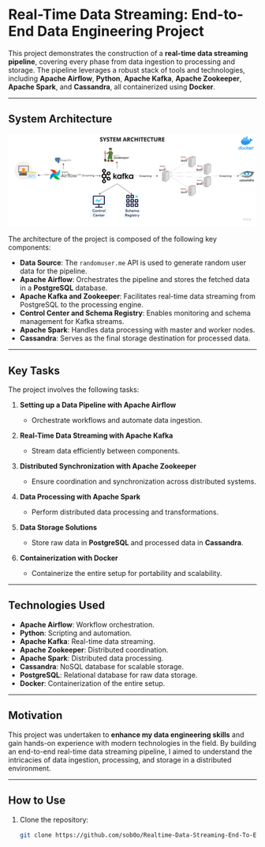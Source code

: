 # Real-Time Data Streaming: End-to-End Data Engineering Project

This project demonstrates the construction of a **real-time data streaming pipeline**, covering every phase from data ingestion to processing and storage. The pipeline leverages a robust stack of tools and technologies, including **Apache Airflow**, **Python**, **Apache Kafka**, **Apache Zookeeper**, **Apache Spark**, and **Cassandra**, all containerized using **Docker**.

---

## System Architecture

![System Architecture](https://github.com/sob0o/Realtime-Data-Streaming-End-To-End-Data-Engineering-Project/blob/main/Data%20engineering%20architecture.png)

The architecture of the project is composed of the following key components:

- **Data Source**: The `randomuser.me` API is used to generate random user data for the pipeline.
- **Apache Airflow**: Orchestrates the pipeline and stores the fetched data in a **PostgreSQL** database.
- **Apache Kafka and Zookeeper**: Facilitates real-time data streaming from PostgreSQL to the processing engine.
- **Control Center and Schema Registry**: Enables monitoring and schema management for Kafka streams.
- **Apache Spark**: Handles data processing with master and worker nodes.
- **Cassandra**: Serves as the final storage destination for processed data.

---

## Key Tasks

The project involves the following tasks:

1. **Setting up a Data Pipeline with Apache Airflow**  
   - Orchestrate workflows and automate data ingestion.
   
2. **Real-Time Data Streaming with Apache Kafka**  
   - Stream data efficiently between components.

3. **Distributed Synchronization with Apache Zookeeper**  
   - Ensure coordination and synchronization across distributed systems.

4. **Data Processing with Apache Spark**  
   - Perform distributed data processing and transformations.

5. **Data Storage Solutions**  
   - Store raw data in **PostgreSQL** and processed data in **Cassandra**.

6. **Containerization with Docker**  
   - Containerize the entire setup for portability and scalability.

---

## Technologies Used

- **Apache Airflow**: Workflow orchestration.
- **Python**: Scripting and automation.
- **Apache Kafka**: Real-time data streaming.
- **Apache Zookeeper**: Distributed coordination.
- **Apache Spark**: Distributed data processing.
- **Cassandra**: NoSQL database for scalable storage.
- **PostgreSQL**: Relational database for raw data storage.
- **Docker**: Containerization of the entire setup.

---

## Motivation

This project was undertaken to **enhance my data engineering skills** and gain hands-on experience with modern technologies in the field. By building an end-to-end real-time data streaming pipeline, I aimed to understand the intricacies of data ingestion, processing, and storage in a distributed environment.

---

## How to Use

1. Clone the repository:
   ```bash
   git clone https://github.com/sob0o/Realtime-Data-Streaming-End-To-End-Data-Engineering-Project.git